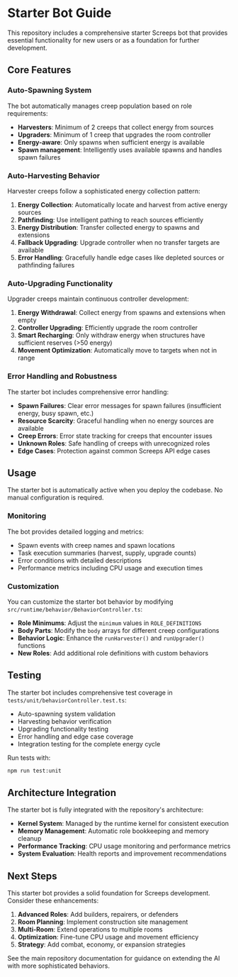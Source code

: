 # Starter Bot Guide

This repository includes a comprehensive starter Screeps bot that provides essential functionality for new users or as a foundation for further development.

## Core Features

### Auto-Spawning System

The bot automatically manages creep population based on role requirements:

- **Harvesters**: Minimum of 2 creeps that collect energy from sources
- **Upgraders**: Minimum of 1 creep that upgrades the room controller
- **Energy-aware**: Only spawns when sufficient energy is available
- **Spawn management**: Intelligently uses available spawns and handles spawn failures

### Auto-Harvesting Behavior

Harvester creeps follow a sophisticated energy collection pattern:

1. **Energy Collection**: Automatically locate and harvest from active energy sources
2. **Pathfinding**: Use intelligent pathing to reach sources efficiently  
3. **Energy Distribution**: Transfer collected energy to spawns and extensions
4. **Fallback Upgrading**: Upgrade controller when no transfer targets are available
5. **Error Handling**: Gracefully handle edge cases like depleted sources or pathfinding failures

### Auto-Upgrading Functionality

Upgrader creeps maintain continuous controller development:

1. **Energy Withdrawal**: Collect energy from spawns and extensions when empty
2. **Controller Upgrading**: Efficiently upgrade the room controller
3. **Smart Recharging**: Only withdraw energy when structures have sufficient reserves (>50 energy)
4. **Movement Optimization**: Automatically move to targets when not in range

### Error Handling and Robustness

The starter bot includes comprehensive error handling:

- **Spawn Failures**: Clear error messages for spawn failures (insufficient energy, busy spawn, etc.)
- **Resource Scarcity**: Graceful handling when no energy sources are available
- **Creep Errors**: Error state tracking for creeps that encounter issues
- **Unknown Roles**: Safe handling of creeps with unrecognized roles
- **Edge Cases**: Protection against common Screeps API edge cases

## Usage

The starter bot is automatically active when you deploy the codebase. No manual configuration is required.

### Monitoring

The bot provides detailed logging and metrics:

- Spawn events with creep names and spawn locations
- Task execution summaries (harvest, supply, upgrade counts)
- Error conditions with detailed descriptions
- Performance metrics including CPU usage and execution times

### Customization

You can customize the starter bot behavior by modifying `src/runtime/behavior/BehaviorController.ts`:

- **Role Minimums**: Adjust the `minimum` values in `ROLE_DEFINITIONS`
- **Body Parts**: Modify the `body` arrays for different creep configurations
- **Behavior Logic**: Enhance the `runHarvester()` and `runUpgrader()` functions
- **New Roles**: Add additional role definitions with custom behaviors

## Testing

The starter bot includes comprehensive test coverage in `tests/unit/behaviorController.test.ts`:

- Auto-spawning system validation
- Harvesting behavior verification
- Upgrading functionality testing
- Error handling and edge case coverage
- Integration testing for the complete energy cycle

Run tests with:
```bash
npm run test:unit
```

## Architecture Integration

The starter bot is fully integrated with the repository's architecture:

- **Kernel System**: Managed by the runtime kernel for consistent execution
- **Memory Management**: Automatic role bookkeeping and memory cleanup
- **Performance Tracking**: CPU usage monitoring and performance metrics
- **System Evaluation**: Health reports and improvement recommendations

## Next Steps

This starter bot provides a solid foundation for Screeps development. Consider these enhancements:

1. **Advanced Roles**: Add builders, repairers, or defenders
2. **Room Planning**: Implement construction site management
3. **Multi-Room**: Extend operations to multiple rooms
4. **Optimization**: Fine-tune CPU usage and movement efficiency
5. **Strategy**: Add combat, economy, or expansion strategies

See the main repository documentation for guidance on extending the AI with more sophisticated behaviors.